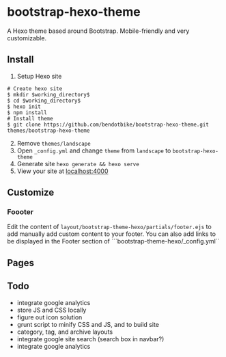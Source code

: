 # bootstrap-hexo-theme

A Hexo theme based around Bootstrap. Mobile-friendly and very customizable.

## Install
1. Setup Hexo site
```
# Create hexo site
$ mkdir $working_directory$
$ cd $working_directory$
$ hexo init
$ npm install
# Install theme
$ git clone https://github.com/bendotbike/bootstrap-hexo-theme.git themes/bootstrap-hexo-theme
```
2. Remove ```themes/landscape```
3. Open ```_config.yml``` and change ```theme``` from ```landscape``` to ```bootstrap-hexo-theme```
4. Generate site ```hexo generate && hexo serve```
5. View your site at [localhost:4000](http://localhost:4000)

## Customize
### Foooter
Edit the content of ```layout/bootstrap-theme-hexo/partials/footer.ejs``` to add manually add custom content to your footer.
You can also add links to be displayed in the Footer section of ```bootstrap-theme-hexo/_config.yml``

## Pages

## Todo
- integrate google analytics
- store JS and CSS locally
- figure out icon solution
- grunt script to minify CSS and JS, and to build site
- category, tag, and archive layouts
- integrate google site search (search box in navbar?)
- integrate google analytics
